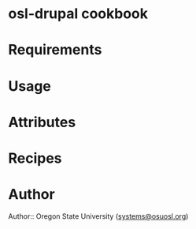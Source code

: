 # osl-drupal cookbook

# Requirements

# Usage

# Attributes

# Recipes

# Author

Author:: Oregon State University (<systems@osuosl.org>)
